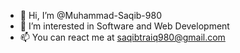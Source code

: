 - 👋 Hi, I’m @Muhammad-Saqib-980
- 👀 I’m interested in Software and Web Development
- 📫 You can react me at saqibtraiq980@gmail.com

<!---
Muhammad-Saqib-980/Muhammad-Saqib-980 is a ✨ special ✨ repository because its `README.md` (this file) appears on your GitHub profile.
You can click the Preview link to take a look at your changes.
--->
